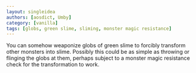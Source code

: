 ```yaml
---
layout: singleidea
authors: [aosdict, Umby]
category: [vanilla]
tags: [globs, green slime, sliming, monster magic resistance]
---
```

You can somehow weaponize globs of green slime to forcibly transform other monsters into slime. Possibly this could be as simple as throwing or flinging the globs at them, perhaps subject to a monster magic resistance check for the transformation to work.
